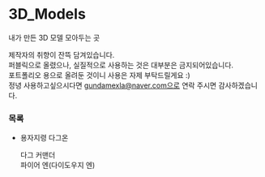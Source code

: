 # 3D_Models
내가 만든 3D 모델 모아두는 곳

제작자의 취향이 잔뜩 담겨있습니다.  
퍼블릭으로 올렸으나, 실질적으로 사용하는 것은 대부분은 금지되어있습니다.  
포트폴리오 용으로 올려둔 것이니 사용은 자제 부탁드릴게요 :)  
정녕 사용하고싶으시다면 gundamexla@naver.com으로 연락 주시면 감사하겠습니다.  

### 목록
- 용자지령 다그온    
  
   다그 커맨더  
   파이어 엔(다이도우지 엔)  
